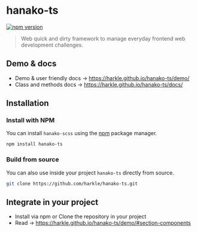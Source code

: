 # hanako-ts

[![npm version](https://badge.fury.io/js/hanako-ts.svg)](https://badge.fury.io/js/hanako-ts)

> Web quick and dirty framework to manage everyday frontend web development challenges.

## Demo & docs

- Demo & user friendly docs → https://harkle.github.io/hanako-ts/demo/<br/>
- Class and methods docs → https://harkle.github.io/hanako-ts/docs/

## Installation
### Install with NPM

You can install `hanako-scss` using the [npm](https://www.npmjs.com/) package manager.

```sh
npm install hanako-ts
```

### Build from source

You can also use inside your project `hanako-ts` directly from source.

```sh
git clone https://github.com/harkle/hanako-ts.git
```

## Integrate in your project

- Install via npm or Clone the repository in your project
- Read → https://harkle.github.io/hanako-ts/demo/#section-components

